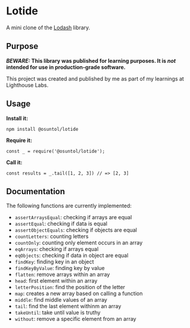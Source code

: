 # Lotide

A mini clone of the [Lodash](https://lodash.com) library.

## Purpose

**_BEWARE:_ This library was published for learning purposes. It is _not_ intended for use in production-grade software.**

This project was created and published by me as part of my learnings at Lighthouse Labs. 

## Usage

**Install it:**

`npm install @osuntol/lotide`

**Require it:**

`const _ = require('@osuntol/lotide');`

**Call it:**

`const results = _.tail([1, 2, 3]) // => [2, 3]`

## Documentation

The following functions are currently implemented:

* `assertArraysEqual`: checking if arrays are equal 
* `assertEqual`: checking if data is equal
* `assertObjectEquals`: checking if objects are equal
* `countLetters`: counting letters 
* `countOnly`: counting only element occurs in an array
* `eqArrays`: checking if arrays equal
* `eqObjects`: checking if data in object are equal
* `findKey`: finding key in an object
* `findKeyByValue`: finding key by value
* `flatten`: remove arrays within an array
* `head`: first element within an array
* `letterPosition`: find the position of the letter
* `map`: creates a new array based on calling a function 
* `middle`: find middle values of an array
* `tail`: find the last element withinm an array
* `takeUntil`: take until value is truthy 
* `without`: remove a specific element from an array